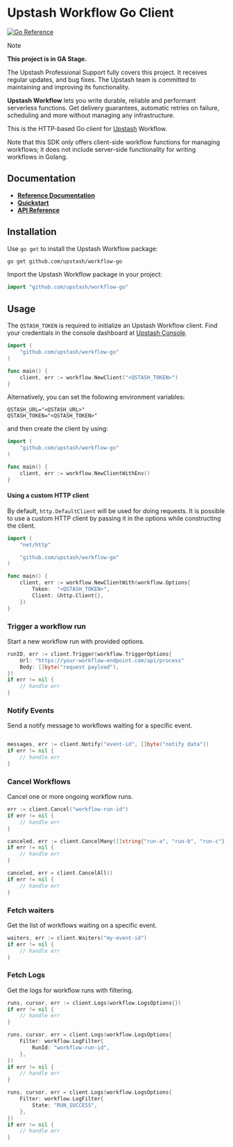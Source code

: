 # Upstash Workflow Go Client

[![Go Reference](https://pkg.go.dev/badge/github.com/upstash/workflow-go.svg)](https://pkg.go.dev/github.com/upstash/workflow-go)

> [!NOTE]  
> **This project is in GA Stage.**
>
> The Upstash Professional Support fully covers this project. It receives regular updates, and bug fixes.
> The Upstash team is committed to maintaining and improving its functionality.

**Upstash Workflow** lets you write durable, reliable and performant serverless functions. Get delivery guarantees, automatic retries on failure, scheduling and more without managing any infrastructure.

This is the HTTP-based Go client for [Upstash](https://upstash.com/) Workflow.

Note that this SDK only offers client-side workflow functions for managing workflows; it does not include server-side functionality for writing workflows in Golang.

## Documentation

- [**Reference Documentation**](https://upstash.com/docs/workflow/overall/getstarted)
- [**Quickstart**](https://upstash.com/docs/workflow/quickstarts)
- [**API Reference**](https://pkg.go.dev/github.com/upstash/workflow-go)


## Installation

Use `go get` to install the Upstash Workflow package:
```bash
go get github.com/upstash/workflow-go
```

Import the Upstash Workflow package in your project:

```go
import "github.com/upstash/workflow-go"
```


## Usage

The `QSTASH_TOKEN` is required to initialize an Upstash Workflow client. 
Find your credentials in the console dashboard at [Upstash Console](https://console.upstash.com/qstash).

```go
import (
	"github.com/upstash/workflow-go"
)

func main() {
	client, err := workflow.NewClient("<QSTASH_TOKEN>")
}
```

Alternatively, you can set the following environment variables:

```shell
QSTASH_URL="<QSTASH_URL>"
QSTASH_TOKEN="<QSTASH_TOKEN>"
```

and then create the client by using:

```go
import (
	"github.com/upstash/workflow-go"
)

func main() {
	client, err := workflow.NewClientWithEnv()
}
```
#### Using a custom HTTP client

By default, `http.DefaultClient` will be used for doing requests. It is possible to use a custom HTTP client by passing it in the options while constructing the client.

```go
import (
	"net/http"

	"github.com/upstash/workflow-go"
)

func main() {
	client, err := workflow.NewClientWith(workflow.Options{
        Token:  "<QSTASH_TOKEN>",
        Client: &http.Client{},
    })
}
```

### Trigger a workflow run

Start a new workflow run with provided options.

```go
runID, err := client.Trigger(workflow.TriggerOptions{
    Url: "https://your-workflow-endpoint.com/api/process"
    Body: []byte("request payload"),
})
if err != nil {
    // handle err
}
```

### Notify Events

Send a notify message to workflows waiting for a specific event.

```go

messages, err := client.Notify("event-id", []byte("notify data"))
if err != nil {
    // handle err
}
```

### Cancel Workflows

Cancel one or more ongoing workflow runs.

```go
err := client.Cancel("workflow-run-id")
if err != nil {
    // handle err
}

canceled, err := client.CancelMany([]string{"run-a", "run-b", "run-c"})
if err != nil {
    // handle err
}

canceled, err = client.CancelAll()
if err != nil {
    // handle err
}
```

### Fetch waiters

Get the list of workflows waiting on a specific event.

```go
waiters, err := client.Waiters("my-event-id")
if err != nil {
    // handle err
}
```

### Fetch Logs

Get the logs for workflow runs with filtering.

```go
runs, cursor, err := client.Logs(workflow.LogsOptions{})
if err != nil {
    // handle err
}

runs, cursor, err = client.Logs(workflow.LogsOptions{
    Filter: workflow.LogFilter{
        RunId: "workflow-run-id",
    },
})
if err != nil {
	// handle err
}

runs, cursor, err = client.Logs(workflow.LogsOptions{
    Filter: workflow.LogFilter{
        State: "RUN_SUCCESS",
    },
})
if err != nil {
	// handle err
}
```
